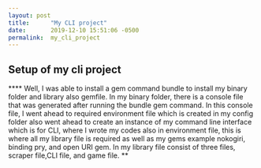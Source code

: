 ```yaml
---
layout: post
title:      "My CLI project"
date:       2019-12-10 15:51:06 -0500
permalink:  my_cli_project
---
```


 ## Setup of my cli project 
****  Well, I was able to install a gem command bundle to install my binary folder and library also gemfile.
In my binary folder, there is a console file that was generated after running the bundle gem command. In this console file, I went ahead to required environment file which is created in my config folder also went ahead to create an instance of my command line interface which is for CLI, where I wrote my codes
also in environment file, this is where all my library file is required as well as my gems example nokogiri, binding pry, and open URI gem.
In my library file consist of three files, scraper file,CLI file, and game file.
**

